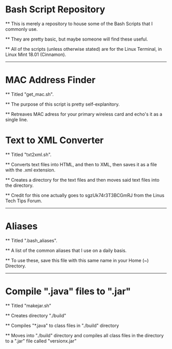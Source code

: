 # Bash Script Repository

** This is merely a repository to house some of the Bash Scripts that I commonly use.

** They are pretty basic, but maybe someone will find these useful.

** All of the scripts (unless otherwise stated) are for the Linux Terminal, in Linux Mint 18.01 (Cinnamon).

-------------------------------------------

# MAC Address Finder

** Titled "get_mac.sh".

** The purpose of this script is pretty self-explanitory.

** Retreaves MAC adress for your primary wireless card and echo's it as a single line.

# Text to XML Converter

** Titled "txt2xml.sh".

** Converts text files into HTML, and then to XML, then saves it as a file with the .xml extension.

** Creates a directory for the text files and then moves said text files into the directory.

** Credit for this one actually goes to sgzUk74r3T3BCGmRJ from the Linus Tech Tips Forum.

---------------------------------------------

# Aliases

** Titled ".bash_aliases".

** A list of the common aliases that I use on a daily basis.

** To use these, save this file with this same name in your Home (~) Directory.

----------------------------------------------

# Compile ".java" files to ".jar"

** Titled "makejar.sh"

** Creates directory "./build"

** Compiles "*.java" to class files in "./build" directory

** Moves into "./build" directory and compiles all class files in the directory to a ".jar" file called "versionx.jar"
